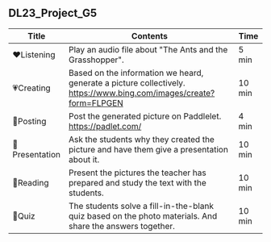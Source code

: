 ## DL23_Project_G5

| Title | Contents |Time| 
|-----|-----------|----------|
|:heart:Listening|Play an audio file about "The Ants and the Grasshopper".|5 min|
|:heartpulse:Creating|Based on the information we heard, generate a picture collectively. https://www.bing.com/images/create?form=FLPGEN|10 min|
|:yellow_heart:Posting|Post the generated picture on Paddlelet. https://padlet.com/|4 min|
|:green_heart:Presentation|Ask the students why they created the picture and have them give a presentation about it.|10 min|
|:blue_heart:Reading|Present the pictures the teacher has prepared and study the text with the students.|10 min|
|:purple_heart:Quiz|The students solve a fill-in-the-blank quiz based on the photo materials. And share the answers together.|10 min|
